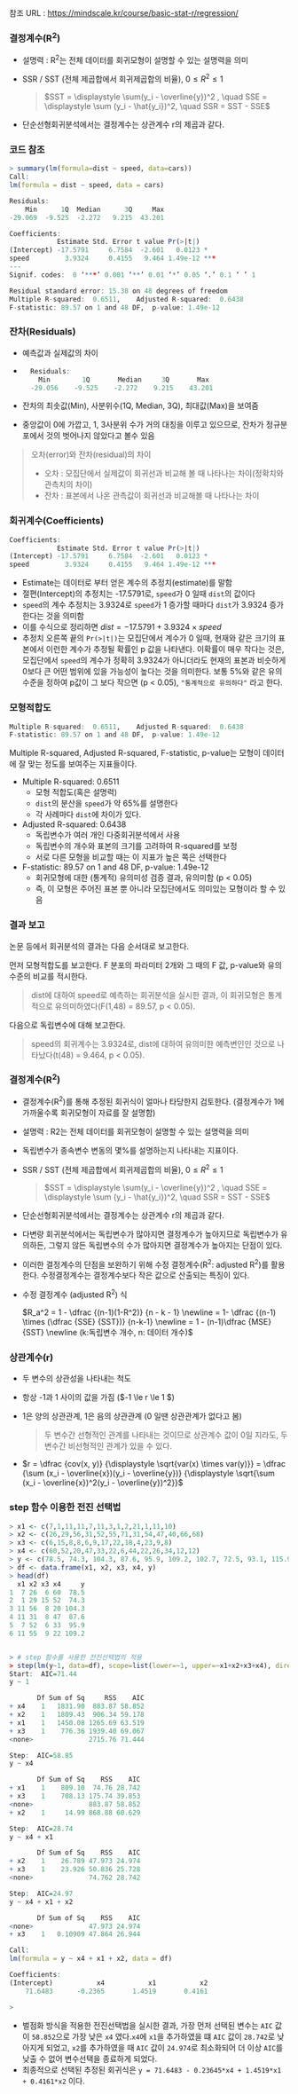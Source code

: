 참조 URL : https://mindscale.kr/course/basic-stat-r/regression/

### 결정계수(R<sup>2</sup>)

- 설명력 : R<sup>2</sup>는 전체 데이터를 회귀모형이 설명할 수 있는 설명력을 의미

- SSR / SST (전체 제곱합에서 회귀제곱합의 비율), $0 \le R^2 \le 1$

    > $SST = \displaystyle \sum(y_i - \overline{y})^2 , \quad SSE = \displaystyle \sum (y_i - \hat{y_i})^2, \quad SSR = SST - SSE$

- 단순선형회귀분석에서는 결정계수는 상관계수 r의 제곱과 같다.



### 코드 참조

```R
> summary(lm(formula=dist ~ speed, data=cars))
Call:
lm(formula = dist ~ speed, data = cars)

Residuals:
    Min      1Q  Median      3Q     Max 
-29.069  -9.525  -2.272   9.215  43.201 

Coefficients:
            Estimate Std. Error t value Pr(>|t|)    
(Intercept) -17.5791     6.7584  -2.601   0.0123 *  
speed         3.9324     0.4155   9.464 1.49e-12 ***
---
Signif. codes:  0 ‘***’ 0.001 ‘**’ 0.01 ‘*’ 0.05 ‘.’ 0.1 ‘ ’ 1

Residual standard error: 15.38 on 48 degrees of freedom
Multiple R-squared:  0.6511,	Adjusted R-squared:  0.6438 
F-statistic: 89.57 on 1 and 48 DF,  p-value: 1.49e-12
```

### 잔차(Residuals)

- 예측값과 실제값의 차이

- ```R
    Residuals:
      Min        1Q       Median     3Q       Max
    -29.056    -9.525    -2.272    9.215    43.201
    ```

- 잔차의 최솟값(Min), 사분위수(1Q, Median, 3Q), 최대값(Max)을 보여줌

- 중앙값이 0에 가깝고, 1, 3사분위 수가 거의 대칭을 이루고 있으므로, 잔차가 정규분포에서 것의 벗어나지 않았다고 볼수 있음

> 오차(error)와 잔차(residual)의 차이
>
> - 오차 : 모집단에서 실제값이 회귀선과 비교해 볼 때 나타나는 차이(정확치와 관측치의 차이)
> - 잔차 : 표본에서 나온 관측값이 회귀선과 비교해볼 때 나타나는 차이

### 회귀계수(Coefficients)

```R
Coefficients:
            Estimate Std. Error t value Pr(>|t|)    
(Intercept) -17.5791     6.7584  -2.601   0.0123 *  
speed         3.9324     0.4155   9.464 1.49e-12 ***
```



- Estimate는 데이터로 부터 얻은 계수의 추정치(estimate)를 말함
- 절편(Intercept)의 추정치는 -17.5791로,  ```speed```가 0 일때 ```dist```의 값이다
- ```speed```의 계수 추정치는 3.9324로 ```speed```가 1 증가할 때마다 ```dist```가 3.9324 증가한다는 것을 의미함
- 이를 수식으로 정리하면 $dist = -17.5791 + 3.9324 \times speed$
- 추정치 오른쪽 끝의 ```Pr(>|t|)```는 모집단에서 계수가 0 일때, 현재와 같은 크기의 표본에서 이런한 계수가 추정될 확률인 p 값을 나타낸다. 이확률이 매우 작다는 것은, 모집단에서 ```speed```의 계수가 정확히 3.9324가 아니더라도 현재의 표본과 비슷하게 0보다 큰 어떤 범위에 있을 가능성이 높다는 것을 의미한다. 보통 5%와 같은 유의수준을 정하여 p값이 그 보다 작으면 (p < 0.05), ```"통계적으로 유의하다"``` 라고 한다.



### 모형적합도

```R
Multiple R-squared:  0.6511,    Adjusted R-squared:  0.6438 
F-statistic: 89.57 on 1 and 48 DF,  p-value: 1.49e-12
```

Multiple R-squared, Adjusted R-squared, F-statistic, p-value는 모형이 데이터에 잘 맞는 정도를 보여주는 지표들이다.

- Multiple R-squared: 0.6511
    - 모형 적합도(혹은 설명력)
    - `dist`의 분산을 `speed`가 약 65%를 설명한다
    - 각 사례마다 `dist`에 차이가 있다.
- Adjusted R-squared: 0.6438
    - 독립변수가 여러 개인 다중회귀분석에서 사용
    - 독립변수의 개수와 표본의 크기를 고려하여 R-squared를 보정
    - 서로 다른 모형을 비교할 때는 이 지표가 높은 쪽은 선택한다
- F-statistic: 89.57 on 1 and 48 DF, p-value: 1.49e-12
    - 회귀모형에 대한 (통계적) 유의미성 검증 결과, 유의미함 (p < 0.05)
    - 즉, 이 모형은 주어진 표본 뿐 아니라 모집단에서도 의미있는 모형이라 할 수 있음



### 결과 보고

논문 등에서 회귀분석의 결과는 다음 순서대로 보고한다.

먼저 모형적합도를 보고한다. F 분포의 파라미터 2개와 그 때의 F 값, p-value와 유의수준의 비교를 적시한다.

> dist에 대하여 speed로 예측하는 회귀분석을 실시한 결과, 이 회귀모형은 통계적으로 유의미하였다(F(1,48) = 89.57, p < 0.05).

다음으로 독립변수에 대해 보고한다.

> speed의 회귀계수는 3.9324로, dist에 대하여 유의미한 예측변인인 것으로 나타났다(t(48) = 9.464, p < 0.05).



### 결정계수(R<sup>2</sup>)

- 결정계수(R<sup>2</sup>)를 통해 추정된 회귀식이 얼마나 타당한지 검토한다. (결정계수가 1에 가까울수록 회귀모형이 자료를 잘 설명함)

- 설명력 : R2는 전체 데이터를 회귀모형이 설명할 수 있는 설명력을 의미

- 독립변수가 종속변수 변동의 몇%를 설명하는지 나타내는 지표이다.

- SSR / SST (전체 제곱합에서 회귀제곱합의 비율), $0 \le R^2 \le 1$

    >   $SST = \displaystyle \sum(y_i - \overline{y})^2 , \quad SSE = \displaystyle \sum (y_i - \hat{y_i})^2, \quad SSR = SST - SSE$

- 단순선형회귀분석에서는 결정계수는 상관계수 r의 제곱과 같다.

- 다변량 회귀분석에서는 독립변수가 많아지면 결정계수가 높아지므로 독립변수가 유의하든, 그렇지 않든 독립변수의 수가 많아지면 결정계수가 높아지는 단점이 있다.

- 이러한 결정계수의 단점을 보완하기 위해 수정 결정계수(R<sup>2</sup>: adjusted R<sup>2</sup>)를 활용한다. 수정결정계수는 결정계수보다 작은 값으로 산출되는 특징이 있다.

- 수정 결정계수 (adjusted R<sup>2</sup>) 식

    $R_a^2 = 1 - \dfrac {(n-1)(1-R^2)} {n - k - 1} \newline = 1- \dfrac {(n-1) \times (\dfrac {SSE} {SST})} {n-k-1} \newline = 1 - (n-1)\dfrac {MSE} {SST} \newline (k:독립변수 개수, n: 데이터 개수)$

    



### 상관계수(r)

-   두 변수의 상관성을 나타내는 척도

-   항상 -1과 1 사이의 값을 가짐 ($-1 \le r \le 1 $)

-   1은 양의 상관관계, 1은 음의 상관관계 (0 일땐 상관관계가 없다고 봄)

    >   두 변수간 선형적인 관계를 나타내는 것이므로 상관계수 값이 0일 지라도, 두 변수간 비선형적인 관계가 있을 수 있다.

-   $r = \dfrac {cov(x, y)} {\displaystyle \sqrt{var(x) \times var(y)}} = \dfrac {\sum (x_i - \overline{x})(y_i - \overline{y})} {\displaystyle \sqrt{\sum (x_i - \overline{x})^2(y_i - \overline{y})^2}}$







### step 함수 이용한 전진 선택법

```R
> x1 <- c(7,1,11,11,7,11,3,1,2,21,1,11,10)
> x2 <- c(26,29,56,31,52,55,71,31,54,47,40,66,68)
> x3 <- c(6,15,8,8,6,9,17,22,18,4,23,9,8)
> x4 <- c(60,52,20,47,33,22,6,44,22,26,34,12,12)
> y <- c(78.5, 74.3, 104.3, 87.6, 95.9, 109.2, 102.7, 72.5, 93.1, 115.9, 83.8, 113.3, 109.4)
> df <- data.frame(x1, x2, x3, x4, y)
> head(df)
  x1 x2 x3 x4     y
1  7 26  6 60  78.5
2  1 29 15 52  74.3
3 11 56  8 20 104.3
4 11 31  8 47  87.6
5  7 52  6 33  95.9
6 11 55  9 22 109.2


> # step 함수를 사용한 전진선택법의 적용
> step(lm(y~1, data=df), scope=list(lower=~1, upper=~x1+x2+x3+x4), direction="forward")
Start:  AIC=71.44
y ~ 1

       Df Sum of Sq     RSS    AIC
+ x4    1   1831.90  883.87 58.852
+ x2    1   1809.43  906.34 59.178
+ x1    1   1450.08 1265.69 63.519
+ x3    1    776.36 1939.40 69.067
<none>              2715.76 71.444

Step:  AIC=58.85
y ~ x4

       Df Sum of Sq    RSS    AIC
+ x1    1    809.10  74.76 28.742
+ x3    1    708.13 175.74 39.853
<none>              883.87 58.852
+ x2    1     14.99 868.88 60.629

Step:  AIC=28.74
y ~ x4 + x1

       Df Sum of Sq    RSS    AIC
+ x2    1    26.789 47.973 24.974
+ x3    1    23.926 50.836 25.728
<none>              74.762 28.742

Step:  AIC=24.97
y ~ x4 + x1 + x2

       Df Sum of Sq    RSS    AIC
<none>              47.973 24.974
+ x3    1   0.10909 47.864 26.944

Call:
lm(formula = y ~ x4 + x1 + x2, data = df)

Coefficients:
(Intercept)           x4           x1           x2  
    71.6483      -0.2365       1.4519       0.4161  

> 
```

- 벌점화 방식을 적용한 전진선택법을 실시한 결과, 가장 먼저 선택된 변수는 ```AIC``` 값이 ```58.852```으로 가장 낮은 ```x4``` 였다.`x4`에 `x1`을 추가하였을 떄 `AIC` 값이 `28.742`로 낮아지게 되었고, `x2`를 추가하였을 때 `AIC` 값이 `24.974`로 최소화되어 더 이상 `AIC`를 낮출 수 없어 변수선택을 종료하게 되었다.
- 최종적으로 선택된 추정된 회귀식은 `y = 71.6483 - 0.23645*x4 + 1.4519*x1 + 0.4161*x2` 이다.
